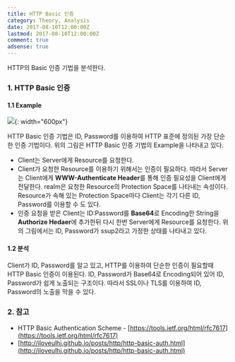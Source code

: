 ```yaml
---
title: HTTP Basic 인증
category: Theory, Analysis
date: 2017-08-10T12:00:00Z
lastmod: 2017-08-10T12:00:00Z
comment: true
adsense: true
---
```


HTTP의 Basic 인증 기법을 분석한다.

### 1. HTTP Basic 인증

#### 1.1 Example

![]({{site.baseurl}}/images/theory_analysis/HTTP_Basic_Authorization/HTTP_Basic_Example.PNG){: width="600px"}

HTTP Basic 인증 기법은 ID, Password를 이용하여 HTTP 표준에 정의된 가장 단순한 인증 기법이다. 위의 그림은 HTTP Basic 인증 기법의 Example을 나타내고 있다.

* Client는 Server에게 Resource를 요청한다.
* Client가 요청한 Resource를 이용하기 위해서는 인증이 필요하다. 따라서 Server는 Client에게 **WWW-Authenticate Header**를 통해 인증 필요성을 Client에게 전달한다. realm은 요청한 Resource의 Protection Space를 나타내는 속성이다. Resource가 속해 있는 Protection Space마다 Client는 각기 다른 ID, Password를 이용할 수 도 있다.
* 인증 요청을 받은 Client는 ID:Password를 **Base64**로 Encoding한 String을 **Authorize Hedaer**에 추가한뒤 다시 한번 Server에게 Resource를 요청한다. 위의 그림에서는 ID, Password가 ssup2라고 가정한 상태를 나타내고 있다.

#### 1.2 분석

Client가 ID, Password를 알고 있고, HTTP를 이용하여 단순한 인증이 필요할때 HTTP Basic 인증이 이용된다. ID, Password가 Base64로 Encoding되어 있어 ID, Password가 쉽게 노출되는 구조이다. 따라서 SSL이나 TLS를 이용하여 ID, Password의 노출을 막을 수 있다.

### 2. 참고

* HTTP Basic Authentication Scheme - [https://tools.ietf.org/html/rfc7617](https://tools.ietf.org/html/rfc7617)
* [http://iloveulhj.github.io/posts/http/http-basic-auth.html](http://iloveulhj.github.io/posts/http/http-basic-auth.html)
